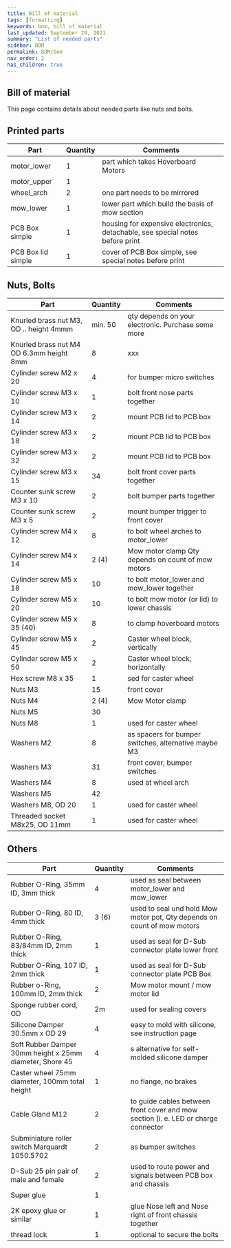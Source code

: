 ```yaml
---
title: Bill of material
tags: [formatting]
keywords: bom, bill of material
last_updated: September 29, 2021
summary: "List of needed parts"
sidebar: BOM
permalink: BOM/bom
nav_order: 2
has_children: true
---
```


## Bill of material
This page contains details about needed parts like nuts and bolts.

## Printed parts

| Part | Quantity | Comments |
|-------|--------|---------|
| motor_lower | 1 | part which takes Hoverboard Motors|
| motor_upper | 1 | |
| wheel_arch | 2 | one part needs to be mirrored |
| mow_lower | 1 | lower part which build the basis of mow section |
| PCB Box simple | 1 | housing for expensive electronics, detachable, see special notes before print |
| PCB Box lid simple | 1 | cover of PCB Box simple, see special notes before print |

## Nuts, Bolts

| Part | Quantity | Comments |
|-------|--------|---------|
| Knurled brass nut M3, OD .. height 4mmm | min. 50  | qty depends on your electronic. Purchase some more  |
| Knurled brass nut M4 OD 6.3mm height 8mm| 8 |xxx|
| Cylinder screw M2 x 20 | 4 | for bumper micro switches | 
| Cylinder screw M3 x 10  | 1 | bolt front nose parts together |
| Cylinder screw M3 x 14 | 2 | mount PCB lid to PCB box | 
| Cylinder screw M3 x 18 | 2 | mount PCB lid to PCB box | 
| Cylinder screw M3 x 32 | 2 | mount PCB lid to PCB box | 
| Cylinder screw M3 x 15 | 34 | bolt front cover parts together |
| Counter sunk screw M3 x 10 | 2 | bolt bumper parts together |
| Counter sunk screw M3 x 5 | 2 | mount bumper trigger to front cover |
| Cylinder screw M4 x 12 | 8 | to bolt wheel arches to motor_lower |
| Cylinder screw M4 x 14 | 2 (4) | Mow motor clamp Qty depends on count of mow motors|
| Cylinder screw M5 x 18 | 10 | to bolt motor_lower and mow_lower together | 
| Cylinder screw M5 x 20 | 10 | to bolt mow motor (or lid) to lower chassis |
| Cylinder screw M5 x 35 (40) | 8 | to clamp hoverboard motors |
| Cylinder screw M5 x 45 | 2 | Caster wheel block, vertically |
| Cylinder screw M5 x 50 | 2 | Caster wheel block, horizontally |
| Hex screw M8 x 35 | 1 | sed for caster wheel |
| Nuts M3 | 15 | front cover |
| Nuts M4 | 2 (4) | Mow Motor clamp |
| Nuts M5 | 30 | |
| Nuts M8 | 1 | used for caster wheel|
| Washers M2 | 8 | as spacers for bumper switches, alternative maybe M3 |
| Washers M3 | 31 | front cover, bumper switches |
| Washers M4 | 8 | used at wheel arch |
| Washers M5 | 42 | |
| Washers M8, OD 20 | 1 | used for caster wheel 
| Threaded socket M8x25, OD 11mm | 1 | used for caster wheel |

## Others

| Part | Quantity | Comments |
|-------|--------|---------|
| Rubber O-Ring, 35mm ID, 3mm thick | 4 | used as seal between motor_lower and mow_lower |
| Rubber O-Ring, 80 ID, 4mm thick | 3 (6) | used to seal und hold Mow motor pot, Qty depends on count of mow motors |
| Rubber O-Ring, 83/84mm ID, 2mm thick | 1 | used as seal for D-Sub connector plate lower front |
| Rubber O-Ring, 107 ID, 2mm thick | 1 | used as seal for D-Sub connector plate PCB Box |
| Rubber o-Ring, 100mm ID, 2mm thick | 2 | Mow motor mount / mow motor lid |
| Sponge rubber cord, OD | 2m | used for sealing covers |
| Silicone Damper 30.5mm x OD 29 | 4 | easy to mold with silicone, see instruction page |
| Soft Rubber Damper 30mm height x 25mm diameter, Shore 45 | 4 | s alternative for self-molded silicone damper |
| Caster wheel 75mm diameter, 100mm total height | 1 | no flange, no brakes |
| Cable Gland M12 | 2 | to guide cables between front cover and mow section (i. e. LED or charge connector |
| Subminiature roller switch Marquardt 1050.5702 | 2 | as bumper switches |
| D-Sub 25 pin pair of male and female | 2 | used to route power and signals between PCB box and chassis |
| Super glue | 1 | |
| 2K epoxy glue or similar | 1 | glue Nose left and Nose right of front chassis together
| thread lock | 1 | optional to secure the bolts |
